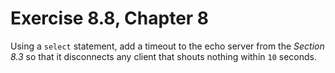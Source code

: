 # Exercise 8.8, Chapter 8

Using a `select` statement, add a timeout to the echo server from the _Section 8.3_ so that it disconnects any client that shouts nothing within `10` seconds.